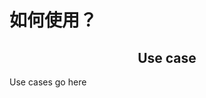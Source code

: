# 如何使用？<h2 align="center">Use case</h2>
<!--  TODO: review and adopt the content -->

Use cases go here